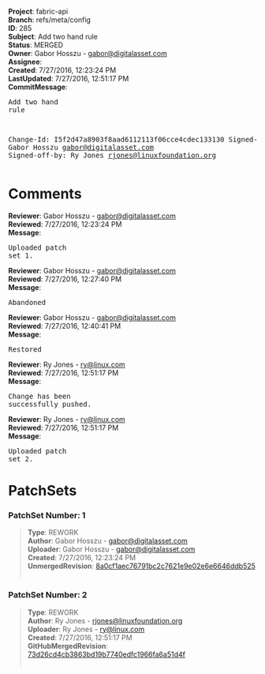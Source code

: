 <strong>Project</strong>: fabric-api<br><strong>Branch</strong>: refs/meta/config<br><strong>ID</strong>: 285<br><strong>Subject</strong>: Add two hand rule<br><strong>Status</strong>: MERGED<br><strong>Owner</strong>: Gabor Hosszu - gabor@digitalasset.com<br><strong>Assignee</strong>:<br><strong>Created</strong>: 7/27/2016, 12:23:24 PM<br><strong>LastUpdated</strong>: 7/27/2016, 12:51:17 PM<br><strong>CommitMessage</strong>:<br><pre>Add two hand rule

Change-Id: I5f2d47a8903f8aad6112113f06cce4cdec133130
Signed-off-by: Gabor Hosszu <gabor@digitalasset.com>
Signed-off-by: Ry Jones <rjones@linuxfoundation.org>
</pre><h1>Comments</h1><strong>Reviewer</strong>: Gabor Hosszu - gabor@digitalasset.com<br><strong>Reviewed</strong>: 7/27/2016, 12:23:24 PM<br><strong>Message</strong>: <pre>Uploaded patch set 1.</pre><strong>Reviewer</strong>: Gabor Hosszu - gabor@digitalasset.com<br><strong>Reviewed</strong>: 7/27/2016, 12:27:40 PM<br><strong>Message</strong>: <pre>Abandoned</pre><strong>Reviewer</strong>: Gabor Hosszu - gabor@digitalasset.com<br><strong>Reviewed</strong>: 7/27/2016, 12:40:41 PM<br><strong>Message</strong>: <pre>Restored</pre><strong>Reviewer</strong>: Ry Jones - ry@linux.com<br><strong>Reviewed</strong>: 7/27/2016, 12:51:17 PM<br><strong>Message</strong>: <pre>Change has been successfully pushed.</pre><strong>Reviewer</strong>: Ry Jones - ry@linux.com<br><strong>Reviewed</strong>: 7/27/2016, 12:51:17 PM<br><strong>Message</strong>: <pre>Uploaded patch set 2.</pre><h1>PatchSets</h1><h3>PatchSet Number: 1</h3><blockquote><strong>Type</strong>: REWORK<br><strong>Author</strong>: Gabor Hosszu - gabor@digitalasset.com<br><strong>Uploader</strong>: Gabor Hosszu - gabor@digitalasset.com<br><strong>Created</strong>: 7/27/2016, 12:23:24 PM<br><strong>UnmergedRevision</strong>: [8a0cf1aec76791bc2c7621e9e02e6e6646ddb525](https://github.com/hyperledger-gerrit-archive/fabric-api/commit/8a0cf1aec76791bc2c7621e9e02e6e6646ddb525)<br><br></blockquote><h3>PatchSet Number: 2</h3><blockquote><strong>Type</strong>: REWORK<br><strong>Author</strong>: Ry Jones - rjones@linuxfoundation.org<br><strong>Uploader</strong>: Ry Jones - ry@linux.com<br><strong>Created</strong>: 7/27/2016, 12:51:17 PM<br><strong>GitHubMergedRevision</strong>: [73d26cd4cb3863bd19b7740edfc1966fa6a51d4f](https://github.com/hyperledger-gerrit-archive/fabric-api/commit/73d26cd4cb3863bd19b7740edfc1966fa6a51d4f)<br><br></blockquote>